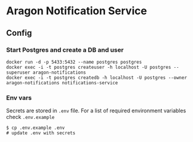 # Aragon Notification Service


## Config

### Start Postgres and create a DB and user
```
docker run -d -p 5433:5432 --name postgres postgres
docker exec -i -t postgres createuser -h localhost -U postgres --superuser aragon-notifications
docker exec -i -t postgres createdb -h localhost -U postgres --owner aragon-notifications notifications-service
```

### Env vars

Secrets are stored in `.env` file. For a list of required environment variables check `.env.example`

```
$ cp .env.example .env
# update .env with secrets 
```


